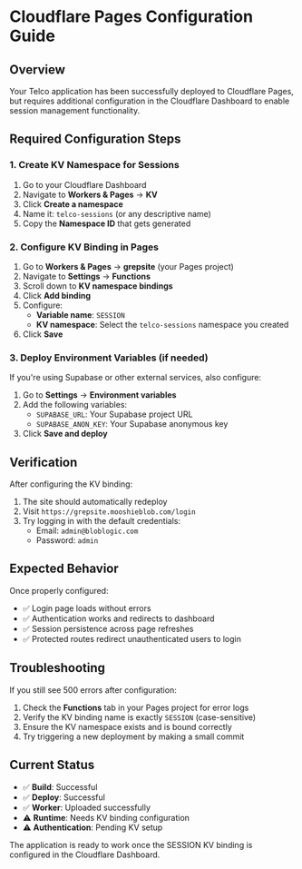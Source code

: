 # Cloudflare Pages Configuration Guide

## Overview
Your Telco application has been successfully deployed to Cloudflare Pages, but requires additional configuration in the Cloudflare Dashboard to enable session management functionality.

## Required Configuration Steps

### 1. Create KV Namespace for Sessions

1. Go to your Cloudflare Dashboard
2. Navigate to **Workers & Pages** → **KV**
3. Click **Create a namespace**
4. Name it: `telco-sessions` (or any descriptive name)
5. Copy the **Namespace ID** that gets generated

### 2. Configure KV Binding in Pages

1. Go to **Workers & Pages** → **grepsite** (your Pages project)
2. Navigate to **Settings** → **Functions**
3. Scroll down to **KV namespace bindings**
4. Click **Add binding**
5. Configure:
   - **Variable name**: `SESSION`
   - **KV namespace**: Select the `telco-sessions` namespace you created
6. Click **Save**

### 3. Deploy Environment Variables (if needed)

If you're using Supabase or other external services, also configure:

1. Go to **Settings** → **Environment variables**
2. Add the following variables:
   - `SUPABASE_URL`: Your Supabase project URL
   - `SUPABASE_ANON_KEY`: Your Supabase anonymous key
3. Click **Save and deploy**

## Verification

After configuring the KV binding:

1. The site should automatically redeploy
2. Visit `https://grepsite.mooshieblob.com/login`
3. Try logging in with the default credentials:
   - Email: `admin@bloblogic.com`
   - Password: `admin`

## Expected Behavior

Once properly configured:
- ✅ Login page loads without errors
- ✅ Authentication works and redirects to dashboard
- ✅ Session persistence across page refreshes
- ✅ Protected routes redirect unauthenticated users to login

## Troubleshooting

If you still see 500 errors after configuration:

1. Check the **Functions** tab in your Pages project for error logs
2. Verify the KV binding name is exactly `SESSION` (case-sensitive)
3. Ensure the KV namespace exists and is bound correctly
4. Try triggering a new deployment by making a small commit

## Current Status

- ✅ **Build**: Successful
- ✅ **Deploy**: Successful  
- ✅ **Worker**: Uploaded successfully
- ⚠️  **Runtime**: Needs KV binding configuration
- ⚠️  **Authentication**: Pending KV setup

The application is ready to work once the SESSION KV binding is configured in the Cloudflare Dashboard.
